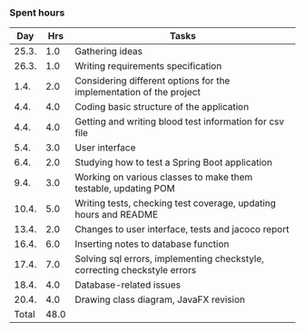 ### Spent hours ###

| Day  | Hrs | Tasks |       
| ---- | ----- | -------------- | 
| 25.3. | 1.0 | Gathering ideas  |
| 26.3. | 1.0 | Writing requirements specification |	
| 1.4.  | 2.0 | Considering different options for the implementation of the project |
| 4.4.  | 4.0 | Coding basic structure of the application |
| 4.4.  | 4.0 | Getting and writing blood test information for csv file |
| 5.4.  | 3.0 | User interface |
| 6.4.  | 2.0 | Studying how to test a Spring Boot application |
| 9.4.  | 3.0 | Working on various classes to make them testable, updating POM |
| 10.4. | 5.0 | Writing tests, checking test coverage, updating hours and README |
| 13.4. | 2.0 | Changes to user interface, tests and jacoco report |
| 16.4. | 6.0 | Inserting notes to database function |
| 17.4. | 7.0 | Solving sql errors, implementing checkstyle, correcting checkstyle errors |
| 18.4. | 4.0 | Database-related issues |
| 20.4. | 4.0 | Drawing class diagram, JavaFX revision |
|Total  | 48.0 |                   |
